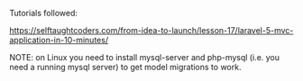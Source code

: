 Tutorials followed:

https://selftaughtcoders.com/from-idea-to-launch/lesson-17/laravel-5-mvc-application-in-10-minutes/

NOTE: on Linux you need to install mysql-server and php-mysql (i.e. you need a running mysql server) to get model migrations to work.
